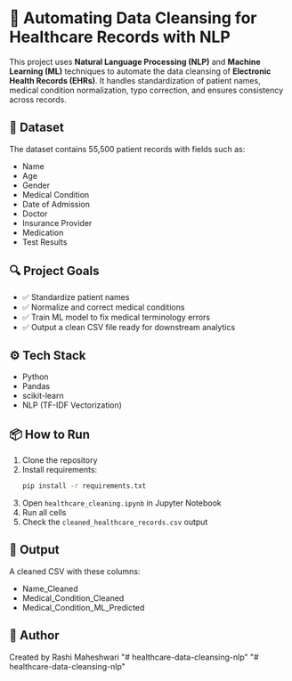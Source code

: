 # 🏥 Automating Data Cleansing for Healthcare Records with NLP

This project uses **Natural Language Processing (NLP)** and **Machine Learning (ML)** techniques to automate the data cleansing of **Electronic Health Records (EHRs)**. It handles standardization of patient names, medical condition normalization, typo correction, and ensures consistency across records.

## 📁 Dataset

The dataset contains 55,500 patient records with fields such as:

- Name
- Age
- Gender
- Medical Condition
- Date of Admission
- Doctor
- Insurance Provider
- Medication
- Test Results

## 🔍 Project Goals

- ✅ Standardize patient names
- ✅ Normalize and correct medical conditions
- ✅ Train ML model to fix medical terminology errors
- ✅ Output a clean CSV file ready for downstream analytics

## ⚙️ Tech Stack

- Python
- Pandas
- scikit-learn
- NLP (TF-IDF Vectorization)

## 📦 How to Run

1. Clone the repository
2. Install requirements:
   ```bash
   pip install -r requirements.txt
   ```
3. Open `healthcare_cleaning.ipynb` in Jupyter Notebook
4. Run all cells
5. Check the `cleaned_healthcare_records.csv` output

## 📄 Output

A cleaned CSV with these columns:
 
- Name_Cleaned
- Medical_Condition_Cleaned
- Medical_Condition_ML_Predicted

## 🔗 Author

Created by Rashi Maheshwari "# healthcare-data-cleansing-nlp" 
"# healthcare-data-cleansing-nlp" 
